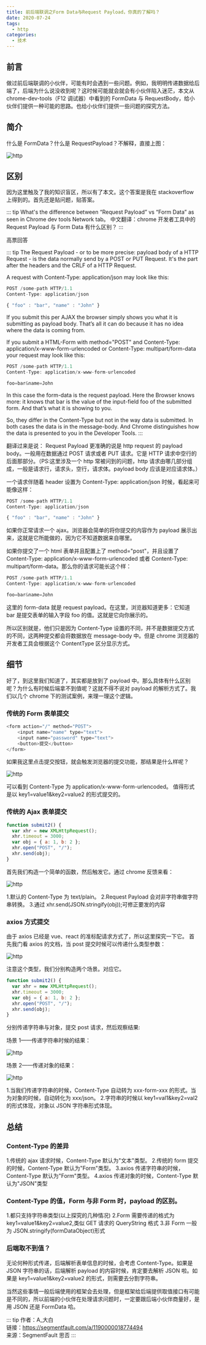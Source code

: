 ```yaml
---
title: 前后端联调之Form Data与Request Payload，你真的了解吗？
date: 2020-07-24
tags:
  - http
categories:
  - 技术
---
```


## 前言

做过前后端联调的小伙伴，可能有时会遇到一些问题。例如，我明明传递数据给后端了，后端为什么说没收到呢？这时候可能就会就会有小伙伴陷入迷茫，本文从 chrome-dev-tools（F12 调试器）中看到的 FormData 与 RequestBody，给小伙伴们提供一种可能的思路。也给小伙伴们提供一些问题的探究方法。

## 简介

什么是 FormData？什么是 RequestPayload？不解释，直接上图：

![http](https://vkceyugu.cdn.bspapp.com/VKCEYUGU-aliyun-umybkfmeehmg0383ca/8d903e40-4856-11eb-b680-7980c8a877b8.png)

## 区别

因为这里触及了我的知识盲区，所以有了本文。这个答案是我在 stackoverflow 上得到的。首先还是贴问题，贴答案。

::: tip
What's the difference between “Request Payload” vs “Form Data” as seen in Chrome dev tools Network tab。
中文翻译：chrome 开发者工具中的 Request Payload 与 Form Data 有什么区别？
:::

高票回答

::: tip
The Request Payload - or to be more precise: payload body of a HTTP Request - is the data normally send by a POST or PUT Request. It's the part after the headers and the CRLF of a HTTP Request.

A request with Content-Type: application/json may look like this:

```js
POST /some-path HTTP/1.1
Content-Type: application/json

{ "foo" : "bar", "name" : "John" }
```

If you submit this per AJAX the browser simply shows you what it is submitting as payload body. That’s all it can do because it has no idea where the data is coming from.

If you submit a HTML-Form with method="POST" and Content-Type: application/x-www-form-urlencoded or Content-Type: multipart/form-data your request may look like this:

```js
POST /some-path HTTP/1.1
Content-Type: application/x-www-form-urlencoded

foo=bar&name=John
```

In this case the form-data is the request payload. Here the Browser knows more: it knows that bar is the value of the input-field foo of the submitted form. And that’s what it is showing to you.

So, they differ in the Content-Type but not in the way data is submitted. In both cases the data is in the message-body. And Chrome distinguishes how the data is presented to you in the Developer Tools.
:::

翻译过来是说：
Request Payload 更准确的说是 http request 的 payload body。一般用在数据通过 POST 请求或者 PUT 请求。它是 HTTP 请求中空行的后面那部分。（PS:这里涉及一个 http 常被问到的问题，http 请求由哪几部分组成，一般是请求行，请求头，空行，请求体。payload body 应该是对应请求体。）

一个请求伴随着 header 设置为 Content-Type: application/json 时候，看起来可能像这样：

```js
POST /some-path HTTP/1.1
Content-Type: application/json

{ "foo" : "bar", "name" : "John" }
```

如果你正常请求一个 ajax。浏览器会简单的将你提交的内容作为 payload 展示出来，这就是它所能做的，因为它不知道数据来自哪里。

如果你提交了一个 html 表单并且配置上了 method="post"，并且设置了 Content-Type: application/x-www-form-urlencoded 或者 Content-Type: multipart/form-data。那么你的请求可能长这个样：

```js
POST /some-path HTTP/1.1
Content-Type: application/x-www-form-urlencoded

foo=bar&name=John
```

这里的 form-data 就是 request payload。在这里，浏览器知道更多：它知道 bar 是提交表单的输入字段 foo 的值。这就是它向你展示的。

所以区别就是，他们只是因为 Content-Type 设置的不同，并不是数据提交方式的不同，这两种提交都会将数据放在 message-body 中。但是 chrome 浏览器的开发者工具会根据这个 ContentType 区分显示方式。

## 细节

好了，到这里我们知道了，其实都是放到了 payload 中。那么具体有什么区别呢？为什么有时候后端拿不到值呢？这就不得不说对 payload 的解析方式了。我们以几个 chrome 下的测试案例，来理一理这个逻辑。

### 传统的 Form 表单提交

```js
<form action="/" method="POST">
    <input name="name" type="text">
    <input name="password" type="text">
    <button>提交</button>
</form>
```

如果我这里点击提交按钮，就会触发浏览器的提交功能，那结果是什么样呢？

![http](https://vkceyugu.cdn.bspapp.com/VKCEYUGU-aliyun-umybkfmeehmg0383ca/91965d30-4856-11eb-b997-9918a5dda011.png)

可以看到 Content-Type 为 application/x-www-form-urlencoded。
值得形式是以 key1=value1&key2=value2 的形式提交的。

### 传统的 Ajax 表单提交

```js
function submit2() {
  var xhr = new XMLHttpRequest();
  xhr.timeout = 3000;
  var obj = { a: 1, b: 2 };
  xhr.open("POST", "/");
  xhr.send(obj);
}
```

首先我们构造一个简单的函数，然后触发它。通过 chrome 反馈来看：

![http](https://vkceyugu.cdn.bspapp.com/VKCEYUGU-aliyun-umybkfmeehmg0383ca/925cba70-4856-11eb-bd01-97bc1429a9ff.png)

1.默认的 Content-Type 为 text/plain。
2.Request Payload 会对非字符串做字符串转换。 3.通过 xhr.send(JSON.stringify(obj));可修正要发的内容

### axios 方式提交

由于 axios 已经是 vue、react 的准标配请求方式了，所以这里探究一下它。
首先我门看 axios 的文档，当 post 提交时候可以传递什么类型参数：

![http](https://vkceyugu.cdn.bspapp.com/VKCEYUGU-aliyun-umybkfmeehmg0383ca/9308d8f0-4856-11eb-8a36-ebb87efcf8c0.png)

注意这个类型，我们分别构造两个场景。对应它。

```js
function submit2() {
  var xhr = new XMLHttpRequest();
  xhr.timeout = 3000;
  var obj = { a: 1, b: 2 };
  xhr.open("POST", "/");
  xhr.send(obj);
}
```

分别传递字符串与对象，提交 post 请求，然后观察结果:

场景 1——传递字符串时候的结果：

![http](https://vkceyugu.cdn.bspapp.com/VKCEYUGU-aliyun-umybkfmeehmg0383ca/93ab3370-4856-11eb-a16f-5b3e54966275.png)

场景 2——传递对象的结果：

![http](https://vkceyugu.cdn.bspapp.com/VKCEYUGU-aliyun-umybkfmeehmg0383ca/9437e310-4856-11eb-a16f-5b3e54966275.png)

1.当我们传递字符串的时候，Content-Type 自动转为 xxx-form-xxx 的形式。当为对象的时候，自动转化为 xxx/json。 2.字符串的时候以 key1=val1&key2=val2 的形式体现，对象以 JSON 字符串形式体现。

## 总结

### Content-Type 的差异

1.传统的 ajax 请求时候，Content-Type 默认为"文本"类型。 2.传统的 form 提交的时候，Content-Type 默认为"Form"类型。
3.axios 传递字符串的时候，Content-Type 默认为"Form"类型。
4.axios 传递对象的时候，Content-Type 默认为"JSON"类型

### Content-Type 的值，Form 与非 Form 时，payload 的区别。

1.都只支持字符串类型(以上探究的几种情况)
2.Form 需要传递的格式为 key1=value1&key2=value2,类似 GET 请求的 QueryString 格式 3.非 Form 一般为 JSON.stringify(formDataObject)形式

### 后端取不到值？

无论何种形式传递，后端解析表单信息的时候，会考虑 Content-Type。如果是 JSON 字符串的话，后端解析 payload 的内容时候，肯定要去解析 JSON 啦。如果是 key1=value1&key2=value2 的形式，则需要去分割字符串。

当然这些事情一般后端使用的框架会去处理，但是框架给后端提供取值接口有可能是不同的，所以前端的小伙伴在处理请求问题时，一定要跟后端小伙伴商量好，是用 JSON 还是 FormData 哈。

::: tip
作者：A\_大白 <br>
链接：https://segmentfault.com/a/1190000018774494 <br>
来源：SegmentFault 思否
:::
